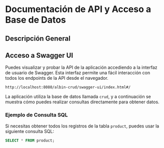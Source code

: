 # Documentación de API y Acceso a Base de Datos

## Descripción General


## Acceso a Swagger UI

Puedes visualizar y probar la API de la aplicación accediendo a la interfaz de usuario de Swagger. Esta interfaz permite una fácil interacción con todos los endpoints de la API desde el navegador.

```
http://localhost:8080/albin-crud/swagger-ui/index.html#/
```
La aplicación utiliza la base de datos llamada `crud`, y a continuación se muestra cómo puedes realizar consultas directamente para obtener datos.

### Ejemplo de Consulta SQL

Si necesitas obtener todos los registros de la tabla `product`, puedes usar la siguiente consulta SQL:

```sql
SELECT * FROM product;



